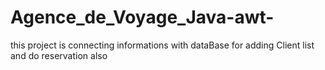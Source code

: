 # Agence_de_Voyage_Java-awt-
this project is connecting informations with dataBase for adding Client list and do reservation also 
